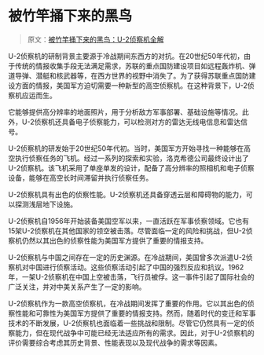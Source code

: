 # 被竹竿捅下来的黑鸟

> 原文：[被竹竿捅下来的黑鸟：U-2侦察机全解](https://baijiahao.baidu.com/s?id=1799990297037229958&wfr=spider&for=pc)

U-2侦察机的研制背景主要源于冷战期间东西方的对抗。在20世纪50年代初，由于传统的情报收集手段无法满足需求，苏联的重点国防建设项目如远程轰炸机、弹道导弹、潜艇和核武器等，在西方世界的视野中消失了。为了获得苏联重点国防建设方面的情报，美国军方迫切需要一种新型的高空侦察机。在这种背景下，U-2侦察机应运而生。

它能够提供高分辨率的地面照片，用于分析敌方军事部署、基础设施等情况。此外，U-2侦察机还具备电子侦察能力，可以检测对方的雷达无线电信息和雷达信号。

U-2侦察机的研发始于20世纪50年代初。当时，美国军方开始寻找一种能够在高空执行侦察任务的飞机。经过一系列的探索和实验，洛克希德公司最终设计出了U-2侦察机。该飞机采用了单座单发的设计，配备了高分辨率的照相机和电子侦察设备，能够在高空长时间滞留并执行侦察任务。

U-2侦察机具有出色的侦察性能。U-2侦察机还具备穿透云层和障碍物的能力，可以探测浅层地下设施。

U-2侦察机自1956年开始装备美国空军以来，一直活跃在军事侦察领域。它也有15架U-2侦察机在其他国家的领空被击落。尽管面临一定的风险和挑战，但U-2侦察机仍然以其出色的侦察性能为美国军方提供了重要的情报支持。

U-2侦察机与中国之间存在一定的历史渊源。在冷战期间，美国曾多次派遣U-2侦察机对中国进行侦察活动。这些侦察活动引起了中国的强烈反应和抗议。1962年，一架U-2侦察机在中国上空被击落，飞行员被俘。这一事件引起了国际社会的广泛关注，并对中美关系产生了一定的影响。

U-2侦察机作为一款高空侦察机，在冷战期间发挥了重要的作用。它以其出色的侦察性能和可靠性为美国军方提供了重要的情报支持。然而，随着时代的变迁和军事技术的不断发展，U-2侦察机也面临着一些挑战和限制。尽管它仍然具有一定的侦察能力，但在现代战争中可能已经无法适应所有的需求。因此，对于U-2侦察机的评价需要综合考虑其历史背景、性能表现以及现代战争的需求等因素。